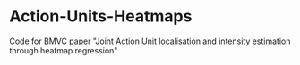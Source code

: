 # Action-Units-Heatmaps
Code for BMVC paper "Joint Action Unit localisation and intensity estimation through heatmap regression"
